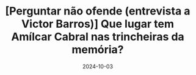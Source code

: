 ---
layout: default
title: "[Perguntar não ofende (entrevista a Victor Barros)] Que lugar tem Amílcar Cabral nas trincheiras da memória?"
link: https://expresso.pt/podcasts/perguntar-nao-ofende/2024-09-26-que-lugar-tem-amilcar-cabral-nas-trincheiras-da-memoria--victor-barros-historiador-e-investigador-responde-a-daniel-oliveira-f4c9696e
date: 2024-10-03
---